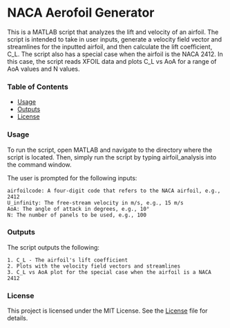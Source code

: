 # NACA Aerofoil Generator
This is a MATLAB script that analyzes the lift and velocity of an airfoil. The script is intended to take in user inputs, generate a velocity field vector and streamlines for the inputted airfoil, and then calculate the lift coefficient, C_L. The script also has a special case when the airfoil is the NACA 2412. In this case, the script reads XFOIL data and plots C_L vs AoA for a range of AoA values and N values.

### Table of Contents
- [Usage](#usage)
- [Outputs](#outputs)
- [License](#license)

### Usage
To run the script, open MATLAB and navigate to the directory where the script is located. Then, simply run the script by typing airfoil_analysis into the command window.

The user is prompted for the following inputs:

```
airfoilcode: A four-digit code that refers to the NACA airfoil, e.g., 2412
U_infinity: The free-stream velocity in m/s, e.g., 15 m/s
AoA: The angle of attack in degrees, e.g., 10°
N: The number of panels to be used, e.g., 100

```

### Outputs
The script outputs the following:

```
1. C_L - The airfoil's lift coefficient
2. Plots with the velocity field vectors and streamlines
3. C_L vs AoA plot for the special case when the airfoil is a NACA 2412
```

### License
This project is licensed under the MIT License. See the [License](https://opensource.org/licenses/MIT) file for details.
